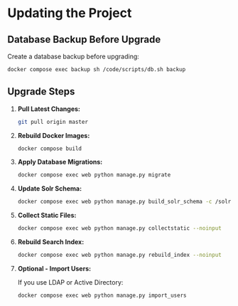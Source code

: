 # Updating the Project

## Database Backup Before Upgrade

Create a database backup before upgrading:

```bash
docker compose exec backup sh /code/scripts/db.sh backup
```

## Upgrade Steps

1. **Pull Latest Changes:**

    ```bash
    git pull origin master
    ```

2. **Rebuild Docker Images:**

    ```bash
    docker compose build
    ```

3. **Apply Database Migrations:**

    ```bash
    docker compose exec web python manage.py migrate
    ```

4. **Update Solr Schema:**

    ```bash
    docker compose exec web python manage.py build_solr_schema -c /solr/daisy/conf -r daisy -u default
    ```

5. **Collect Static Files:**

    ```bash
    docker compose exec web python manage.py collectstatic --noinput
    ```

6. **Rebuild Search Index:**

    ```bash
    docker compose exec web python manage.py rebuild_index --noinput
    ```

7. **Optional - Import Users:**

    If you use LDAP or Active Directory:

    ```bash
    docker compose exec web python manage.py import_users
    ```
